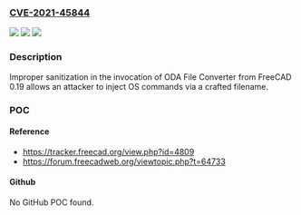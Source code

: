 ### [CVE-2021-45844](https://cve.mitre.org/cgi-bin/cvename.cgi?name=CVE-2021-45844)
![](https://img.shields.io/static/v1?label=Product&message=n%2Fa&color=blue)
![](https://img.shields.io/static/v1?label=Version&message=n%2Fa&color=blue)
![](https://img.shields.io/static/v1?label=Vulnerability&message=n%2Fa&color=brighgreen)

### Description

Improper sanitization in the invocation of ODA File Converter from FreeCAD 0.19 allows an attacker to inject OS commands via a crafted filename.

### POC

#### Reference
- https://tracker.freecad.org/view.php?id=4809
- https://forum.freecadweb.org/viewtopic.php?t=64733

#### Github
No GitHub POC found.

